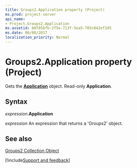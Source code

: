 ```yaml
---
title: Groups2.Application property (Project)
ms.prod: project-server
api_name:
- Project.Groups2.Application
ms.assetid: b0f85bfb-2f5e-713f-5ea5-703c842ef2d5
ms.date: 06/08/2017
localization_priority: Normal
---
```



# Groups2.Application property (Project)

Gets the  **[Application](Project.Application.md)** object. Read-only **Application**.


## Syntax

_expression_.**Application**

 _expression_ An expression that returns a 'Groups2' object.


## See also


[Groups2 Collection Object](Project.groups2.md)

[!include[Support and feedback](~/includes/feedback-boilerplate.md)]